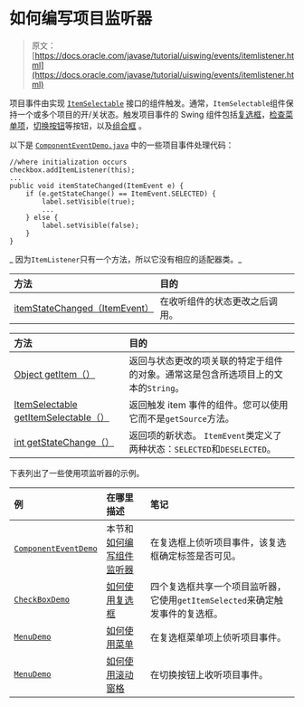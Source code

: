# 如何编写项目监听器

> 原文： [https://docs.oracle.com/javase/tutorial/uiswing/events/itemlistener.html](https://docs.oracle.com/javase/tutorial/uiswing/events/itemlistener.html)

项目事件由实现 [`ItemSelectable`](https://docs.oracle.com/javase/8/docs/api/java/awt/ItemSelectable.html) 接口的组件触发。通常，`ItemSelectable`组件保持一个或多个项目的开/关状态。触发项目事件的 Swing 组件包括[复选框](../components/button.html#checkbox)，[检查菜单项](../components/menu.html)，[切换按钮](../components/button.html)等按钮，以及[组合框](../components/combobox.html) 。

以下是 [`ComponentEventDemo.java`](../examples/events/ComponentEventDemoProject/src/events/ComponentEventDemo.java) 中的一些项目事件处理代码：

```
//where initialization occurs
checkbox.addItemListener(this);
...
public void itemStateChanged(ItemEvent e) {
    if (e.getStateChange() == ItemEvent.SELECTED) {
        label.setVisible(true);
        ...
    } else {
        label.setVisible(false);
    }
}

```

_ 因为`ItemListener`只有一个方法，所以它没有相应的适配器类。_

| 方法 | 目的 |
| :-- | :-- |
| [itemStateChanged（ItemEvent）](https://docs.oracle.com/javase/8/docs/api/java/awt/event/ItemListener.html#itemStateChanged-java.awt.event.ItemEvent-) | 在收听组件的状态更改之后调用。 |

| 方法 | 目的 |
| :-- | :-- |
| [Object getItem（）](https://docs.oracle.com/javase/8/docs/api/java/awt/event/ItemEvent.html#getItem--) | 返回与状态更改的项关联的特定于组件的对象。通常这是包含所选项目上的文本的`String`。 |
| [ItemSelectable getItemSelectable（）](https://docs.oracle.com/javase/8/docs/api/java/awt/event/ItemEvent.html#getItemSelectable--) | 返回触发 item 事件的组件。您可以使用它而不是`getSource`方法。 |
| [int getStateChange（）](https://docs.oracle.com/javase/8/docs/api/java/awt/event/ItemEvent.html#getStateChange--) | 返回项的新状态。 `ItemEvent`类定义了两种状态：`SELECTED`和`DESELECTED`。 |

下表列出了一些使用项监听器的示例。

| 例 | 在哪里描述 | 笔记 |
| :-- | :-- | :-- |
| [`ComponentEventDemo`](../examples/events/index.html#ComponentEventDemo) | 本节和[如何编写组件监听器](componentlistener.html) | 在复选框上侦听项目事件，该复选框确定标签是否可见。 |
| [`CheckBoxDemo`](../examples/components/index.html#CheckBoxDemo) | [如何使用复选框](../components/button.html#checkbox) | 四个复选框共享一个项目监听器，它使用`getItemSelected`来确定触发事件的复选框。 |
| [`MenuDemo`](../examples/components/index.html#MenuDemo) | [如何使用菜单](../components/menu.html) | 在复选框菜单项上侦听项目事件。 |
| [`MenuDemo`](../examples/components/index.html#ScrollDemo) | [如何使用滚动窗格](../components/scrollpane.html) | 在切换按钮上收听项目事件。 |